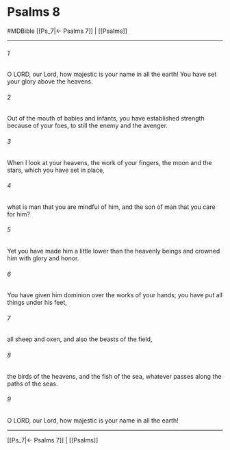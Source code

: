# Psalms 8
#MDBible
[[Ps_7|← Psalms 7]] | [[Psalms]]

***

###### 1 
O LORD, our Lord, how majestic is your name in all the earth! You have set your glory above the heavens. 

###### 2 
Out of the mouth of babies and infants, you have established strength because of your foes, to still the enemy and the avenger. 

###### 3 
When I look at your heavens, the work of your fingers, the moon and the stars, which you have set in place, 

###### 4 
what is man that you are mindful of him, and the son of man that you care for him? 

###### 5 
Yet you have made him a little lower than the heavenly beings and crowned him with glory and honor. 

###### 6 
You have given him dominion over the works of your hands; you have put all things under his feet, 

###### 7 
all sheep and oxen, and also the beasts of the field, 

###### 8 
the birds of the heavens, and the fish of the sea, whatever passes along the paths of the seas. 

###### 9 
O LORD, our Lord, how majestic is your name in all the earth! 

***

[[Ps_7|← Psalms 7]] | [[Psalms]]
